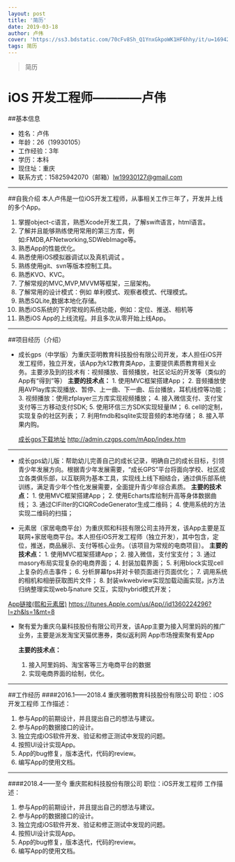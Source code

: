 ```yaml
---
layout: post
title: '简历'
date: 2019-03-18
author: 卢伟
cover: 'https://ss3.bdstatic.com/70cFv8Sh_Q1YnxGkpoWK1HF6hhy/it/u=1694240432,3664501847&fm=27&gp=0.jpg'
tags: 简历
---
```

> 简历

# iOS 开发工程师————卢伟
##基本信息
* 姓名：卢伟
* 年龄：26（19930105）
* 工作经验：3年
* 学历：本科
* 现住址：重庆
* 联系方式：15825942070（邮箱）lw19930127@gmail.com


-------

##自我介绍
本人卢伟是一位iOS开发工程师，从事相关工作三年了，开发并上线的多个App。
1. 掌握object-c语言，熟悉Xcode开发工具，了解swift语言，html语言。
2. 了解并且能够熟练使用常用的第三方库，例如:FMDB,AFNetworking,SDWebImage等。 
3. 熟悉App的性能优化。
4. 熟悉使用iOS模拟器调试以及真机调试 。
5. 熟练使用git、svn等版本控制工具。
6. 熟悉KVO、KVC。
7. 了解常规的MVC,MVP,MVVM等框架，三层架构。
8. 了解常用的设计模式：例如 单利模式、观察者模式、代理模式。
9. 熟悉SQLite,数据本地化存储。
10. 熟悉iOS系统的下的常规的系统功能，例如：定位、推送、相机等
11. 熟悉iOS App的上线流程。并且多次从零开始上线App。


-------

##项目经历（介绍）
* 成长gps（中学版）为重庆亚明教育科技股份有限公司开发，本人担任iOS开发工程师，独立开发，该App为k12教育类App，主要提供素质教育相关业务。主要涉及到的技术有：视频播放、音频播放，社区论坛的开发等（类似的App有“得到”等）
**主要的技术点：**
        1. 使用MVC框架搭建App；
        2. 音频播放使用AVPlay库实现播放、暂停、上一曲、下一曲、后台播放，耳机线控等功能；
        3. 视频播放：使用zfplayer三方库实现视频播放；
        4. 接入微信支付、支付宝支付等三方移动支付SDK;
        5. 使用环信三方SDK实现轻量IM；
        6. cell的定制，实现复杂的社区列表；
        7. 利用fmdb和sqlite实现音频的本地存储；
        8. 接入苹果内购。
        
    [成长gps下载地址](http://admin.czgps.com/mApp/index.htm)
http://admin.czgps.com/mApp/index.htm

-------

* 成长gps幼儿版：帮助幼儿完善自己的成长记录，明确自己的成长目标，引领青少年发展方向。根据青少年发展需要，“成长GPS”平台将面向学校、社区成立各类俱乐部，以互联网为基本工具，实现线上线下相结合，通过俱乐部系统训练，满足青少年个性化发展需要，全面提升青少年综合素质。
    **主要的技术点：**
        1. 使用MVC框架搭建App；
        2. 使用Echarts库绘制升高等身体数据曲线；
        3. 通过CIFilter的CIQRCodeGenerator生成二维码；
        4. 使用系统的方法实现二维码的扫描；

* 元素居（家居电商平台）为重庆熙和科技有限公司主持开发，该App主要是互联网+家居电商平台。本人担任iOS开发工程师（独立开发），其中包含，定位，推送，商品展示、支付等核心业务。（该项目为常规的电商项目）。
**主要的技术点：**
        1. 使用MVC框架搭建App；
        2. 接入微信，支付宝支付；
        3. 通过masory布局实现复杂的电商界面；
        4. 封装加载界面；
        5. 利用block实现cell上复杂的点击事件；
        6. 分析屏幕fps并对卡顿页面进行页面优化；
        7. 调用系统的相机和相册获取图片文件；
        8. 封装wkwebview实现加载动画实现，js方法归纳整理实现web与nature 交互，实现hybrid模式开发；

 [App链接(熙和元素居)](https://itunes.Apple.com/us/App//id1360224296?l=zh&ls=1&mt=8)
https://itunes.Apple.com/us/App//id1360224296?l=zh&ls=1&mt=8


* 聚有爱为重庆乌巢科技股份有限公司开发，该App主要为接入阿里妈妈的推广业务，主要是派发淘宝天猫优惠券，类似返利网
App市场搜索聚有爱App

    **主要的技术点：**
    1. 接入阿里妈妈、淘宝客等三方电商平台的数据
    2. 实现电商界面的绘制，优化。


-------


##工作经历
####2016.1——2018.4 重庆雅明教育科技股份有限公司
职位：iOS开发工程师
工作描述：
1. 参与App的前期设计，并且提出自己的想法与建议。 
2. 参与App的数据接口的设计。
3. 独立完成iOS软件开发、验证和修正测试中发现的问题。
4. 按照UI设计实现App。
5. App的bug修复，版本迭代，代码的review。
6. 编写App的使用文档。

-------

####2018.4——至今 重庆熙和科技股份有限公司
职位：iOS开发工程师
工作描述：
1. 参与App的前期设计，并且提出自己的想法与建议。 
2. 参与App的数据接口的设计。
3. 独立完成iOS软件开发、验证和修正测试中发现的问题。
4. 按照UI设计实现App。
5. App的bug修复，版本迭代，代码的review。
6. 编写App的使用文档。
 
